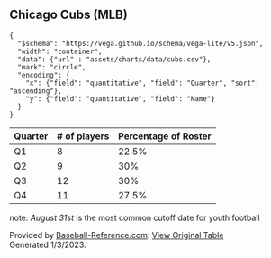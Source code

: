 ## Chicago Cubs (MLB)

```vegalite
{
  "$schema": "https://vega.github.io/schema/vega-lite/v5.json",
  "width": "container",
  "data": {"url" : "assets/charts/data/cubs.csv"},
  "mark": "circle",
  "encoding": {
    "x": {"field": "quantitative", "field": "Quarter", "sort": "ascending"},
    "y": {"field": "quantitative", "field": "Name"}
  }
}
```

|Quarter | # of players | Percentage of Roster|
|-----|---- | -------|
|Q1   | 8   | 22.5%     |
|Q2   | 9   | 30%     |
|Q3   | 12   | 30%     |
|Q4   | 11   | 27.5%     |

note: *August 31st* is the most common cutoff date for youth football

Provided by <a href="https://www.sports-reference.com/sharing.html?utm_source=direct&utm_medium=Share&utm_campaign=ShareTool">Baseball-Reference.com</a>: <a href="https://www.baseball-reference.com/teams/CHC/2022-roster.shtml?sr&utm_source=direct&utm_medium=Share&utm_campaign=ShareTool#the40man">View Original Table</a><br>Generated 1/3/2023.